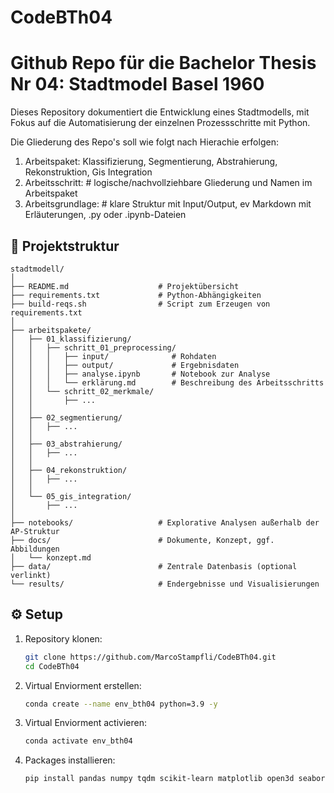 # CodeBTh04
# Github Repo für die Bachelor Thesis Nr 04: Stadtmodel Basel 1960
Dieses Repository dokumentiert die Entwicklung eines Stadtmodells, mit Fokus auf die Automatisierung der einzelnen Prozessschritte mit Python.

Die Gliederung des Repo's soll wie folgt nach Hierachie erfolgen:
1. Arbeitspaket: Klassifizierung, Segmentierung, Abstrahierung, Rekonstruktion, Gis Integration
2. Arbeitsschritt: # logische/nachvollziehbare Gliederung und Namen im Arbeitspaket
3. Arbeitsgrundlage: # klare Struktur mit Input/Output, ev Markdown mit Erläuterungen, .py oder .ipynb-Dateien
  
## 📁 Projektstruktur

```text
stadtmodell/
│
├── README.md                    # Projektübersicht
├── requirements.txt             # Python-Abhängigkeiten
├── build-reqs.sh                # Script zum Erzeugen von requirements.txt
│
├── arbeitspakete/
│   ├── 01_klassifizierung/
│   │   ├── schritt_01_preprocessing/
│   │   │   ├── input/              # Rohdaten
│   │   │   ├── output/             # Ergebnisdaten
│   │   │   ├── analyse.ipynb       # Notebook zur Analyse
│   │   │   └── erklärung.md        # Beschreibung des Arbeitsschritts
│   │   └── schritt_02_merkmale/
│   │       ├── ...
│   │
│   ├── 02_segmentierung/
│   │   ├── ...
│   │
│   ├── 03_abstrahierung/
│   │   ├── ...
│   │
│   ├── 04_rekonstruktion/
│   │   ├── ...
│   │
│   └── 05_gis_integration/
│       ├── ...
│
├── notebooks/                   # Explorative Analysen außerhalb der AP-Struktur
├── docs/                        # Dokumente, Konzept, ggf. Abbildungen
│   └── konzept.md
├── data/                        # Zentrale Datenbasis (optional verlinkt)
└── results/                     # Endergebnisse und Visualisierungen
```

## ⚙️ Setup

1. Repository klonen:
   ```bash
   git clone https://github.com/MarcoStampfli/CodeBTh04.git
   cd CodeBTh04
   ```

2. Virtual Enviorment erstellen:
   ```bash
   conda create --name env_bth04 python=3.9 -y
   ```

3. Virtual Enviorment activieren:
   ```bash
   conda activate env_bth04
   ```

4. Packages installieren:
   ```bash
   pip install pandas numpy tqdm scikit-learn matplotlib open3d seaborn
   ```
